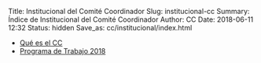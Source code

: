 Title: Institucional del Comité Coordinador
Slug: institucional-cc
Summary: Índice de Institucional del Comité Coordinador
Author: CC
Date: 2018-06-11 12:32
Status: hidden
Save_as: cc/institucional/index.html


* [Qué es el CC]({filename}/cc/institucional/que-es.md)
* [Programa de Trabajo 2018]({filename}/cc/institucional/plan-de-trabajo-cc-2018.md)
